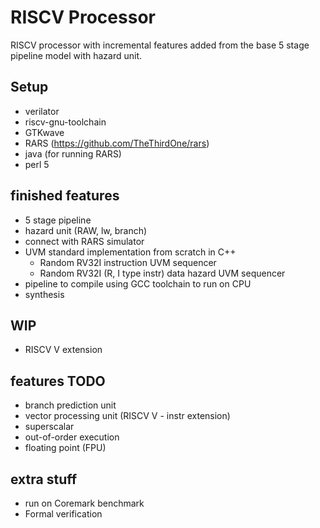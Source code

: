 # RISCV Processor
RISCV processor with incremental features added from the base 5 stage pipeline model with hazard unit.

## Setup
* verilator
* riscv-gnu-toolchain
* GTKwave
* RARS (https://github.com/TheThirdOne/rars)
* java (for running RARS)
* perl 5

## finished features
- 5 stage pipeline
- hazard unit (RAW, lw, branch)
- connect with RARS simulator
- UVM standard implementation from scratch in C++
  - Random RV32I instruction UVM sequencer
  - Random RV32I (R, I type instr) data hazard UVM sequencer
- pipeline to compile using GCC toolchain to run on CPU
- synthesis

## WIP
- RISCV V extension

## features TODO
- branch prediction unit
- vector processing unit (RISCV V - instr extension)
- superscalar
- out-of-order execution
- floating point (FPU)

## extra stuff
- run on Coremark benchmark
- Formal verification 
